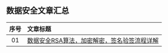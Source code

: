 ## 数据安全文章汇总

|序号|文章标题|
|:---:|:---|
|01|[数据安全RSA算法，加密解密，签名验签流程详解](https://mp.weixin.qq.com/s?__biz=MzU4Njg0MzYwNw==&mid=2247484158&idx=1&sn=18fdcd858a290cf3ef7fd025f23132e3&chksm=fdf45646ca83df509848b4be30a26d64c8a06adcc874e32855e456f34e74da1e22b3f76af543&token=202436705&lang=zh_CN#rd)|